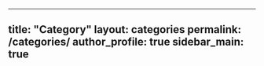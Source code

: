 
---
title: "Category"
layout: categories
permalink: /categories/
author_profile: true
sidebar_main: true
---
